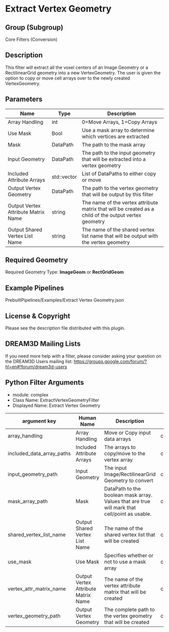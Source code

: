 # Extract Vertex Geometry

## Group (Subgroup) ##

Core Filters (Conversion)

## Description ##

This filter will extract all the voxel centers of an Image Geometry or a RectilinearGrid geometry
into a new VertexGeometry. The user is given the option to copy or move cell arrays over to the 
newly created VertexGeometry.

## Parameters ##

| Name | Type | Description |
|------|------|-------------|
| Array Handling | int | 0=Move Arrays, 1=Copy Arrays |
| Use Mask | Bool | Use a mask array to determine which vertices are extracted |
| Mask | DataPath | The path to the mask array |
| Input Geometry | DataPath | The path to the input geometry that will be extracted into a vertex geometry |
| Included Attribute Arrays | std::vector<DataPath> | List of DataPaths to either copy or move |
| Output Vertex Geometry | DataPath | The path to the vertex geometry that will be output by this filter |
| Output Vertex Attribute Matrix Name | string | The name of the vertex attribute matrix that will be created as a child of the output vertex geometry |
| Output Shared Vertex List Name | string | The name of the shared vertex list name that will be output with the vertex geometry |

## Required Geometry ##

Required Geometry Type: **ImageGeom** or **RectGridGeom**

## Example Pipelines ##

PrebuiltPipelines/Examples/Extract Vertex Geometry.json

## License & Copyright ##

Please see the description file distributed with this plugin.

## DREAM3D Mailing Lists ##

If you need more help with a filter, please consider asking your question on the DREAM3D Users mailing list:
https://groups.google.com/forum/?hl=en#!forum/dream3d-users


## Python Filter Arguments

+ module: complex
+ Class Name: ExtractVertexGeometryFilter
+ Displayed Name: Extract Vertex Geometry

| argument key | Human Name | Description | Parameter Type |
|--------------|------------|-------------|----------------|
| array_handling | Array Handling | Move or Copy input data arrays | complex.ChoicesParameter |
| included_data_array_paths | Included Attribute Arrays | The arrays to copy/move to the vertex array | complex.MultiArraySelectionParameter |
| input_geometry_path | Input Geometry | The input Image/RectilinearGrid Geometry to convert | complex.DataGroupSelectionParameter |
| mask_array_path | Mask | DataPath to the boolean mask array. Values that are true will mark that cell/point as usable. | complex.ArraySelectionParameter |
| shared_vertex_list_name | Output Shared Vertex List Name | The name of the shared vertex list that will be created | complex.DataObjectNameParameter |
| use_mask | Use Mask | Specifies whether or not to use a mask array | complex.BoolParameter |
| vertex_attr_matrix_name | Output Vertex Attribute Matrix Name | The name of the vertex attribute matrix that will be created | complex.DataObjectNameParameter |
| vertex_geometry_path | Output Vertex Geometry | The complete path to the vertex geometry that will be created | complex.DataGroupCreationParameter |

